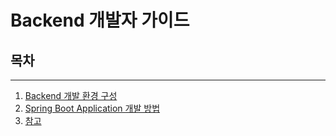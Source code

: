 # Backend 개발자 가이드

## 목차
---
1. [Backend 개발 환경 구성](./back-dev-env-config.md)
2. [Spring Boot Application 개발 방법](./back-dev-spring-guide.md)
3. [참고](./back-dev-guide-tip.md)
